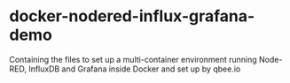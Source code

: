 # docker-nodered-influx-grafana-demo
Containing the files to set up a multi-container environment running Node-RED, InfluxDB and Grafana inside Docker and set up by qbee.io
